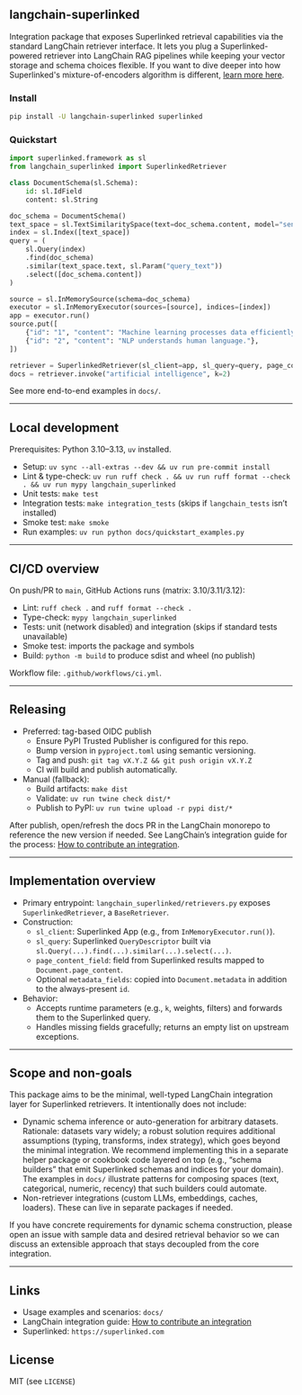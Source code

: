 ## langchain-superlinked

Integration package that exposes Superlinked retrieval capabilities via the standard LangChain retriever interface. It lets you plug a Superlinked-powered retriever into LangChain RAG pipelines while keeping your vector storage and schema choices flexible.
If you want to dive deeper into how Superlinked's mixture-of-encoders algorithm is different, [learn more here](https://links.superlinked.com/get_demo_langchain).

### Install

```bash
pip install -U langchain-superlinked superlinked
```

### Quickstart

```python
import superlinked.framework as sl
from langchain_superlinked import SuperlinkedRetriever

class DocumentSchema(sl.Schema):
    id: sl.IdField
    content: sl.String

doc_schema = DocumentSchema()
text_space = sl.TextSimilaritySpace(text=doc_schema.content, model="sentence-transformers/all-MiniLM-L6-v2")
index = sl.Index([text_space])
query = (
    sl.Query(index)
    .find(doc_schema)
    .similar(text_space.text, sl.Param("query_text"))
    .select([doc_schema.content])
)

source = sl.InMemorySource(schema=doc_schema)
executor = sl.InMemoryExecutor(sources=[source], indices=[index])
app = executor.run()
source.put([
    {"id": "1", "content": "Machine learning processes data efficiently."},
    {"id": "2", "content": "NLP understands human language."},
])

retriever = SuperlinkedRetriever(sl_client=app, sl_query=query, page_content_field="content")
docs = retriever.invoke("artificial intelligence", k=2)
```

See more end-to-end examples in `docs/`.

---

## Local development

Prerequisites: Python 3.10–3.13, `uv` installed.

- Setup: `uv sync --all-extras --dev && uv run pre-commit install`
- Lint & type-check: `uv run ruff check . && uv run ruff format --check . && uv run mypy langchain_superlinked`
- Unit tests: `make test`
- Integration tests: `make integration_tests` (skips if `langchain_tests` isn’t installed)
- Smoke test: `make smoke`
- Run examples: `uv run python docs/quickstart_examples.py`

---

## CI/CD overview

On push/PR to `main`, GitHub Actions runs (matrix: 3.10/3.11/3.12):
- Lint: `ruff check .` and `ruff format --check .`
- Type-check: `mypy langchain_superlinked`
- Tests: unit (network disabled) and integration (skips if standard tests unavailable)
- Smoke test: imports the package and symbols
- Build: `python -m build` to produce sdist and wheel (no publish)

Workflow file: `.github/workflows/ci.yml`.

---

## Releasing

- Preferred: tag-based OIDC publish
  - Ensure PyPI Trusted Publisher is configured for this repo.
  - Bump version in `pyproject.toml` using semantic versioning.
  - Tag and push: `git tag vX.Y.Z && git push origin vX.Y.Z`
  - CI will build and publish automatically.
- Manual (fallback):
  - Build artifacts: `make dist`
  - Validate: `uv run twine check dist/*`
  - Publish to PyPI: `uv run twine upload -r pypi dist/*`

After publish, open/refresh the docs PR in the LangChain monorepo to reference the new version if needed. See LangChain’s integration guide for the process: [How to contribute an integration](https://python.langchain.com/docs/contributing/how_to/integrations/#how-to-contribute-an-integration).

---

## Implementation overview

- Primary entrypoint: `langchain_superlinked/retrievers.py` exposes `SuperlinkedRetriever`, a `BaseRetriever`.
- Construction:
  - `sl_client`: Superlinked App (e.g., from `InMemoryExecutor.run()`).
  - `sl_query`: Superlinked `QueryDescriptor` built via `sl.Query(...).find(...).similar(...).select(...)`.
  - `page_content_field`: field from Superlinked results mapped to `Document.page_content`.
  - Optional `metadata_fields`: copied into `Document.metadata` in addition to the always-present `id`.
- Behavior:
  - Accepts runtime parameters (e.g., `k`, weights, filters) and forwards them to the Superlinked query.
  - Handles missing fields gracefully; returns an empty list on upstream exceptions.

---

## Scope and non-goals

This package aims to be the minimal, well-typed LangChain integration layer for Superlinked retrievers. It intentionally does not include:

- Dynamic schema inference or auto-generation for arbitrary datasets. Rationale: datasets vary widely; a robust solution requires additional assumptions (typing, transforms, index strategy), which goes beyond the minimal integration. We recommend implementing this in a separate helper package or cookbook code layered on top (e.g., “schema builders” that emit Superlinked schemas and indices for your domain). The examples in `docs/` illustrate patterns for composing spaces (text, categorical, numeric, recency) that such builders could automate.
- Non-retriever integrations (custom LLMs, embeddings, caches, loaders). These can live in separate packages if needed.

If you have concrete requirements for dynamic schema construction, please open an issue with sample data and desired retrieval behavior so we can discuss an extensible approach that stays decoupled from the core integration.

---

## Links

- Usage examples and scenarios: `docs/`
- LangChain integration guide: [How to contribute an integration](https://python.langchain.com/docs/contributing/how_to/integrations/#how-to-contribute-an-integration)
- Superlinked: `https://superlinked.com`

## License

MIT (see `LICENSE`)
